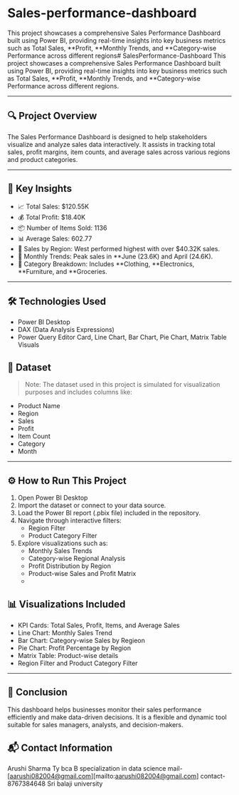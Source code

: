 # Sales-performance-dashboard
This project showcases a comprehensive Sales Performance Dashboard built using Power BI, providing real-time insights into key business metrics such as Total Sales, **Profit, **Monthly Trends, and **Category-wise Performance across different regions# SalesPerformance-Dashboard
This project showcases a comprehensive Sales Performance Dashboard built using Power BI, providing real-time insights into key business metrics such as Total Sales, **Profit, **Monthly Trends, and **Category-wise Performance across different regions.


---

## 🔍 Project Overview

The Sales Performance Dashboard is designed to help stakeholders visualize and analyze sales data interactively. It assists in tracking total sales, profit margins, item counts, and average sales across various regions and product categories.

---

## 📌 Key Insights

- 📈 Total Sales: $120.55K
- 💰 Total Profit: $18.40K
- 📦 Number of Items Sold: 1136
- 📊 Average Sales: 602.77
- 📍 Sales by Region: West performed highest with over $40.32K sales.
- 📅 Monthly Trends: Peak sales in **June (23.6K) and April (24.6K).
- 🧭 Category Breakdown: Includes **Clothing, **Electronics, **Furniture, and **Groceries.

---

## 🛠 Technologies Used

- Power BI Desktop
- DAX (Data Analysis Expressions)
- Power Query Editor
Card, Line Chart, Bar Chart, Pie Chart, Matrix Table Visuals
## 📂 Dataset

> Note: The dataset used in this project is simulated for visualization purposes and includes columns like:
- Product Name
- Region
- Sales
- Profit
- Item Count
- Category
- Month

---

## ⚙ How to Run This Project

1. Open Power BI Desktop
2. Import the dataset or connect to your data source.
3. Load the Power BI report (.pbix file) included in the repository.
4. Navigate through interactive filters:
   - Region Filter
   - Product Category Filter
5. Explore visualizations such as:
   - Monthly Sales Trends
   - Category-wise Regional Analysis
   - Profit Distribution by Region
   - Product-wise Sales and Profit Matrix
   - 
## 📊 Visualizations Included

- KPI Cards: Total Sales, Profit, Items, and Average Sales
- Line Chart: Monthly Sales Trend
- Bar Chart: Category-wise Sales by Regieon
- Pie Chart: Profit Percentage by Region
- Matrix Table: Product-wise details
- Region Filter and Product Category Filter

---

## 🧾 Conclusion

This dashboard helps businesses monitor their sales performance efficiently and make data-driven decisions. It is a flexible and dynamic tool suitable for sales managers, analysts, and decision-makers.

## 📬 Contact Information
Arushi Sharma 
Ty bca B specialization in data science
mail-[aarushi082004@gmail.com][mailto:aarushi082004@gmail.com]
contact-8767384648
Sri balaji university
